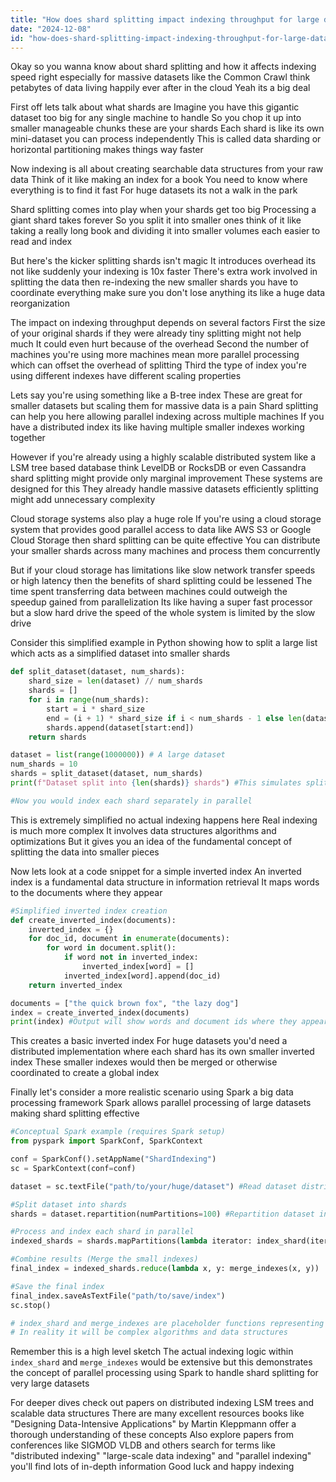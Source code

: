 ```yaml
---
title: "How does shard splitting impact indexing throughput for large datasets like Common Crawl on cloud storage systems?"
date: "2024-12-08"
id: "how-does-shard-splitting-impact-indexing-throughput-for-large-datasets-like-common-crawl-on-cloud-storage-systems"
---
```


Okay so you wanna know about shard splitting and how it affects indexing speed right especially for massive datasets like the Common Crawl  think petabytes of data living happily ever after in the cloud  Yeah its a big deal

First off lets talk about what shards are  Imagine you have this gigantic dataset too big for any single machine to handle  So you chop it up into smaller manageable chunks these are your shards  Each shard is like its own mini-dataset you can process independently This is called data sharding or horizontal partitioning makes things way faster

Now indexing is all about creating searchable data structures from your raw data  Think of it like making an index for a book  You need to know where everything is to find it fast  For huge datasets its not a walk in the park

Shard splitting comes into play when your shards get too big  Processing a giant shard takes forever  So you split it into smaller ones  think of it like taking a really long book and dividing it into smaller volumes each easier to read and index

But here's the kicker splitting shards isn't magic  It introduces overhead its not like suddenly your indexing is 10x faster  There's extra work involved in splitting the data then re-indexing the new smaller shards  you have to coordinate everything make sure you don't lose anything its like a huge data reorganization

The impact on indexing throughput depends on several factors  First the size of your original shards if they were already tiny splitting might not help much  It could even hurt because of the overhead  Second the number of machines you're using more machines mean more parallel processing which can offset the overhead of splitting  Third the type of index you're using different indexes have different scaling properties

Lets say you're using something like a B-tree index  These are great for smaller datasets but scaling them for massive data is a pain  Shard splitting can help you here allowing parallel indexing across multiple machines  If you have a distributed index its like having multiple smaller indexes working together

However if you're already using a highly scalable distributed system like a LSM tree based database think LevelDB or RocksDB or even Cassandra  shard splitting might provide only marginal improvement  These systems are designed for this  They already handle massive datasets efficiently   splitting might add unnecessary complexity

Cloud storage systems also play a huge role  If you're using a cloud storage system that provides good parallel access to data like AWS S3 or Google Cloud Storage  then shard splitting can be quite effective  You can distribute your smaller shards across many machines and process them concurrently

But if your cloud storage has limitations  like slow network transfer speeds or high latency  then the benefits of shard splitting could be lessened  The time spent transferring data between machines could outweigh the speedup gained from parallelization Its like having a super fast processor but a slow hard drive the speed of the whole system is limited by the slow drive

Consider this simplified example in Python showing how to split a large list which acts as a simplified dataset into smaller shards

```python
def split_dataset(dataset, num_shards):
    shard_size = len(dataset) // num_shards
    shards = []
    for i in range(num_shards):
        start = i * shard_size
        end = (i + 1) * shard_size if i < num_shards - 1 else len(dataset)
        shards.append(dataset[start:end])
    return shards

dataset = list(range(1000000)) # A large dataset
num_shards = 10
shards = split_dataset(dataset, num_shards)
print(f"Dataset split into {len(shards)} shards") #This simulates splitting a dataset

#Now you would index each shard separately in parallel
```

This is extremely simplified no actual indexing happens here  Real indexing is much more complex  It involves data structures algorithms and optimizations  But it gives you an idea of the fundamental concept of splitting the data into smaller pieces

Now lets look at a code snippet for a simple inverted index  An inverted index is a fundamental data structure in information retrieval  It maps words to the documents where they appear

```python
#Simplified inverted index creation
def create_inverted_index(documents):
    inverted_index = {}
    for doc_id, document in enumerate(documents):
        for word in document.split():
            if word not in inverted_index:
                inverted_index[word] = []
            inverted_index[word].append(doc_id)
    return inverted_index

documents = ["the quick brown fox", "the lazy dog"]
index = create_inverted_index(documents)
print(index) #Output will show words and document ids where they appear
```

This creates a basic inverted index  For huge datasets  you'd need a distributed implementation  where each shard has its own smaller inverted index  These smaller indexes would then be merged or otherwise coordinated to create a global index

Finally let's  consider a more realistic scenario using Spark a big data processing framework  Spark allows parallel processing of large datasets making shard splitting effective

```python
#Conceptual Spark example (requires Spark setup)
from pyspark import SparkConf, SparkContext

conf = SparkConf().setAppName("ShardIndexing")
sc = SparkContext(conf=conf)

dataset = sc.textFile("path/to/your/huge/dataset") #Read dataset distributed across nodes

#Split dataset into shards
shards = dataset.repartition(numPartitions=100) #Repartition dataset into many partitions

#Process and index each shard in parallel
indexed_shards = shards.mapPartitions(lambda iterator: index_shard(iterator)) #Apply indexing function to each partition

#Combine results (Merge the small indexes)
final_index = indexed_shards.reduce(lambda x, y: merge_indexes(x, y))

#Save the final index
final_index.saveAsTextFile("path/to/save/index")
sc.stop()

# index_shard and merge_indexes are placeholder functions representing the actual indexing and merging logic
# In reality it will be complex algorithms and data structures
```

Remember this is a high level sketch  The actual indexing logic within `index_shard` and `merge_indexes` would be extensive  but this demonstrates the concept of parallel processing using Spark to handle shard splitting for very large datasets

For deeper dives  check out papers on distributed indexing  LSM trees  and scalable data structures  There are many excellent resources  books like "Designing Data-Intensive Applications" by Martin Kleppmann offer a thorough understanding of these concepts  Also explore papers from conferences like SIGMOD VLDB and others  search for terms like "distributed indexing" "large-scale data indexing" and "parallel indexing"  you'll find lots of in-depth information  Good luck and happy indexing
